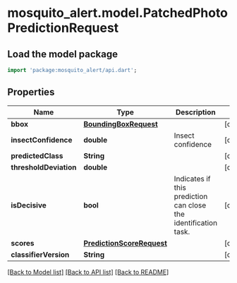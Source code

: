 # mosquito_alert.model.PatchedPhotoPredictionRequest

## Load the model package
```dart
import 'package:mosquito_alert/api.dart';
```

## Properties
Name | Type | Description | Notes
------------ | ------------- | ------------- | -------------
**bbox** | [**BoundingBoxRequest**](BoundingBoxRequest.md) |  | [optional] 
**insectConfidence** | **double** | Insect confidence | [optional] 
**predictedClass** | **String** |  | [optional] 
**thresholdDeviation** | **double** |  | [optional] 
**isDecisive** | **bool** | Indicates if this prediction can close the identification task. | [optional] 
**scores** | [**PredictionScoreRequest**](PredictionScoreRequest.md) |  | [optional] 
**classifierVersion** | **String** |  | [optional] 

[[Back to Model list]](../README.md#documentation-for-models) [[Back to API list]](../README.md#documentation-for-api-endpoints) [[Back to README]](../README.md)


